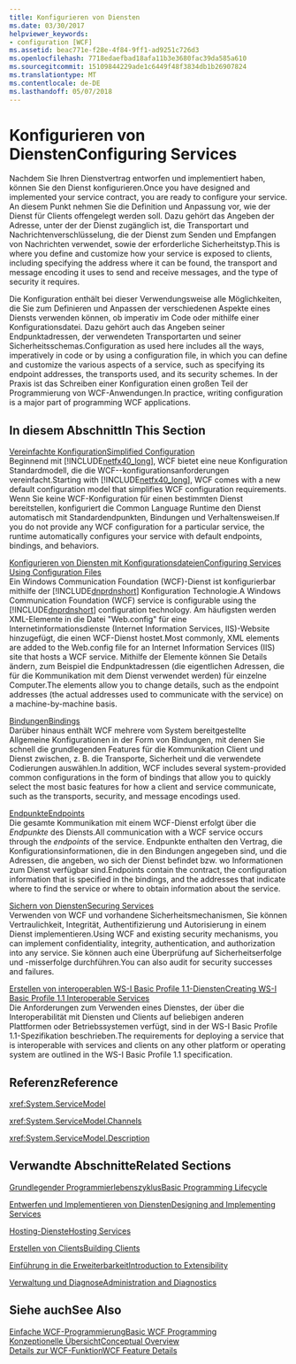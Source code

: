 ```yaml
---
title: Konfigurieren von Diensten
ms.date: 03/30/2017
helpviewer_keywords:
- configuration [WCF]
ms.assetid: beac771e-f28e-4f84-9ff1-ad9251c726d3
ms.openlocfilehash: 7718edaefbad18afa11b3e3680fac39da585a610
ms.sourcegitcommit: 15109844229ade1c6449f48f3834db1b26907824
ms.translationtype: MT
ms.contentlocale: de-DE
ms.lasthandoff: 05/07/2018
---
```

# <a name="configuring-services"></a><span data-ttu-id="8b4ad-102">Konfigurieren von Diensten</span><span class="sxs-lookup"><span data-stu-id="8b4ad-102">Configuring Services</span></span>
<span data-ttu-id="8b4ad-103">Nachdem Sie Ihren Dienstvertrag entworfen und implementiert haben, können Sie den Dienst konfigurieren.</span><span class="sxs-lookup"><span data-stu-id="8b4ad-103">Once you have designed and implemented your service contract, you are ready to configure your service.</span></span> <span data-ttu-id="8b4ad-104">An diesem Punkt nehmen Sie die Definition und Anpassung vor, wie der Dienst für Clients offengelegt werden soll. Dazu gehört das Angeben der Adresse, unter der der Dienst zugänglich ist, die Transportart und Nachrichtenverschlüsselung, die der Dienst zum Senden und Empfangen von Nachrichten verwendet, sowie der erforderliche Sicherheitstyp.</span><span class="sxs-lookup"><span data-stu-id="8b4ad-104">This is where you define and customize how your service is exposed to clients, including specifying the address where it can be found, the transport and message encoding it uses to send and receive messages, and the type of security it requires.</span></span>  
  
 <span data-ttu-id="8b4ad-105">Die Konfiguration enthält bei dieser Verwendungsweise alle Möglichkeiten, die Sie zum Definieren und Anpassen der verschiedenen Aspekte eines Diensts verwenden können, ob imperativ im Code oder mithilfe einer Konfigurationsdatei. Dazu gehört auch das Angeben seiner Endpunktadressen, der verwendeten Transportarten und seiner Sicherheitsschemas.</span><span class="sxs-lookup"><span data-stu-id="8b4ad-105">Configuration as used here includes all the ways, imperatively in code or by using a configuration file, in which you can define and customize the various aspects of a service, such as specifying its endpoint addresses, the transports used, and its security schemes.</span></span> <span data-ttu-id="8b4ad-106">In der Praxis ist das Schreiben einer Konfiguration einen großen Teil der Programmierung von WCF-Anwendungen.</span><span class="sxs-lookup"><span data-stu-id="8b4ad-106">In practice, writing configuration is a major part of programming WCF applications.</span></span>  
  
## <a name="in-this-section"></a><span data-ttu-id="8b4ad-107">In diesem Abschnitt</span><span class="sxs-lookup"><span data-stu-id="8b4ad-107">In This Section</span></span>  
 [<span data-ttu-id="8b4ad-108">Vereinfachte Konfiguration</span><span class="sxs-lookup"><span data-stu-id="8b4ad-108">Simplified Configuration</span></span>](../../../docs/framework/wcf/simplified-configuration.md)  
 <span data-ttu-id="8b4ad-109">Beginnend mit [!INCLUDE[netfx40_long](../../../includes/netfx40-long-md.md)], WCF bietet eine neue Konfiguration Standardmodell, die die WCF--konfigurationsanforderungen vereinfacht.</span><span class="sxs-lookup"><span data-stu-id="8b4ad-109">Starting with [!INCLUDE[netfx40_long](../../../includes/netfx40-long-md.md)], WCF comes with a new default configuration model that simplifies WCF configuration requirements.</span></span> <span data-ttu-id="8b4ad-110">Wenn Sie keine WCF-Konfiguration für einen bestimmten Dienst bereitstellen, konfiguriert die Common Language Runtime den Dienst automatisch mit Standardendpunkten, Bindungen und Verhaltensweisen.</span><span class="sxs-lookup"><span data-stu-id="8b4ad-110">If you do not provide any WCF configuration for a particular service, the runtime automatically configures your service with default endpoints, bindings, and behaviors.</span></span>  
  
 [<span data-ttu-id="8b4ad-111">Konfigurieren von Diensten mit Konfigurationsdateien</span><span class="sxs-lookup"><span data-stu-id="8b4ad-111">Configuring Services Using Configuration Files</span></span>](../../../docs/framework/wcf/configuring-services-using-configuration-files.md)  
 <span data-ttu-id="8b4ad-112">Ein Windows Communication Foundation (WCF)-Dienst ist konfigurierbar mithilfe der [!INCLUDE[dnprdnshort](../../../includes/dnprdnshort-md.md)] Konfiguration Technologie.</span><span class="sxs-lookup"><span data-stu-id="8b4ad-112">A Windows Communication Foundation (WCF) service is configurable using the [!INCLUDE[dnprdnshort](../../../includes/dnprdnshort-md.md)] configuration technology.</span></span> <span data-ttu-id="8b4ad-113">Am häufigsten werden XML-Elemente in die Datei "Web.config" für eine Internetinformationsdienste (Internet Information Services, IIS)-Website hinzugefügt, die einen WCF-Dienst hostet.</span><span class="sxs-lookup"><span data-stu-id="8b4ad-113">Most commonly, XML elements are added to the Web.config file for an Internet Information Services (IIS) site that hosts a WCF service.</span></span> <span data-ttu-id="8b4ad-114">Mithilfe der Elemente können Sie Details ändern, zum Beispiel die Endpunktadressen (die eigentlichen Adressen, die für die Kommunikation mit dem Dienst verwendet werden) für einzelne Computer.</span><span class="sxs-lookup"><span data-stu-id="8b4ad-114">The elements allow you to change details, such as the endpoint addresses (the actual addresses used to communicate with the service) on a machine-by-machine basis.</span></span>  
  
 [<span data-ttu-id="8b4ad-115">Bindungen</span><span class="sxs-lookup"><span data-stu-id="8b4ad-115">Bindings</span></span>](../../../docs/framework/wcf/bindings.md)  
 <span data-ttu-id="8b4ad-116">Darüber hinaus enthält WCF mehrere vom System bereitgestellte Allgemeine Konfigurationen in der Form von Bindungen, mit denen Sie schnell die grundlegenden Features für die Kommunikation Client und Dienst zwischen, z. B. die Transporte, Sicherheit und die verwendete Codierungen auswählen.</span><span class="sxs-lookup"><span data-stu-id="8b4ad-116">In addition, WCF includes several system-provided common configurations in the form of bindings that allow you to quickly select the most basic features for how a client and service communicate, such as the transports, security, and message encodings used.</span></span>  
  
 [<span data-ttu-id="8b4ad-117">Endpunkte</span><span class="sxs-lookup"><span data-stu-id="8b4ad-117">Endpoints</span></span>](../../../docs/framework/wcf/endpoints.md)  
 <span data-ttu-id="8b4ad-118">Die gesamte Kommunikation mit einem WCF-Dienst erfolgt über die *Endpunkte* des Diensts.</span><span class="sxs-lookup"><span data-stu-id="8b4ad-118">All communication with a WCF service occurs through the *endpoints* of the service.</span></span> <span data-ttu-id="8b4ad-119">Endpunkte enthalten den Vertrag, die Konfigurationsinformationen, die in den Bindungen angegeben sind, und die Adressen, die angeben, wo sich der Dienst befindet bzw. wo Informationen zum Dienst verfügbar sind.</span><span class="sxs-lookup"><span data-stu-id="8b4ad-119">Endpoints contain the contract, the configuration information that is specified in the bindings, and the addresses that indicate where to find the service or where to obtain information about the service.</span></span>  
  
 [<span data-ttu-id="8b4ad-120">Sichern von Diensten</span><span class="sxs-lookup"><span data-stu-id="8b4ad-120">Securing Services</span></span>](../../../docs/framework/wcf/securing-services.md)  
 <span data-ttu-id="8b4ad-121">Verwenden von WCF und vorhandene Sicherheitsmechanismen, Sie können Vertraulichkeit, Integrität, Authentifizierung und Autorisierung in einem Dienst implementieren.</span><span class="sxs-lookup"><span data-stu-id="8b4ad-121">Using WCF and existing security mechanisms, you can implement confidentiality, integrity, authentication, and authorization into any service.</span></span> <span data-ttu-id="8b4ad-122">Sie können auch eine Überprüfung auf Sicherheitserfolge und -misserfolge durchführen.</span><span class="sxs-lookup"><span data-stu-id="8b4ad-122">You can also audit for security successes and failures.</span></span>  
  
 [<span data-ttu-id="8b4ad-123">Erstellen von interoperablen WS-I Basic Profile 1.1-Diensten</span><span class="sxs-lookup"><span data-stu-id="8b4ad-123">Creating WS-I Basic Profile 1.1 Interoperable Services</span></span>](../../../docs/framework/wcf/creating-ws-i-basic-profile-1-1-interoperable-services.md)  
 <span data-ttu-id="8b4ad-124">Die Anforderungen zum Verwenden eines Dienstes, der über die Interoperabilität mit Diensten und Clients auf beliebigen anderen Plattformen oder Betriebssystemen verfügt, sind in der WS-I Basic Profile 1.1-Spezifikation beschrieben.</span><span class="sxs-lookup"><span data-stu-id="8b4ad-124">The requirements for deploying a service that is interoperable with services and clients on any other platform or operating system are outlined in the WS-I Basic Profile 1.1 specification.</span></span>  
  
## <a name="reference"></a><span data-ttu-id="8b4ad-125">Referenz</span><span class="sxs-lookup"><span data-stu-id="8b4ad-125">Reference</span></span>  
 <xref:System.ServiceModel>  
  
 <xref:System.ServiceModel.Channels>  
  
 <xref:System.ServiceModel.Description>  
  
## <a name="related-sections"></a><span data-ttu-id="8b4ad-126">Verwandte Abschnitte</span><span class="sxs-lookup"><span data-stu-id="8b4ad-126">Related Sections</span></span>  
 [<span data-ttu-id="8b4ad-127">Grundlegender Programmierlebenszyklus</span><span class="sxs-lookup"><span data-stu-id="8b4ad-127">Basic Programming Lifecycle</span></span>](../../../docs/framework/wcf/basic-programming-lifecycle.md)  
  
 [<span data-ttu-id="8b4ad-128">Entwerfen und Implementieren von Diensten</span><span class="sxs-lookup"><span data-stu-id="8b4ad-128">Designing and Implementing Services</span></span>](../../../docs/framework/wcf/designing-and-implementing-services.md)  
  
 [<span data-ttu-id="8b4ad-129">Hosting-Dienste</span><span class="sxs-lookup"><span data-stu-id="8b4ad-129">Hosting Services</span></span>](../../../docs/framework/wcf/hosting-services.md)  
  
 [<span data-ttu-id="8b4ad-130">Erstellen von Clients</span><span class="sxs-lookup"><span data-stu-id="8b4ad-130">Building Clients</span></span>](../../../docs/framework/wcf/building-clients.md)  
  
 [<span data-ttu-id="8b4ad-131">Einführung in die Erweiterbarkeit</span><span class="sxs-lookup"><span data-stu-id="8b4ad-131">Introduction to Extensibility</span></span>](../../../docs/framework/wcf/introduction-to-extensibility.md)  
  
 [<span data-ttu-id="8b4ad-132">Verwaltung und Diagnose</span><span class="sxs-lookup"><span data-stu-id="8b4ad-132">Administration and Diagnostics</span></span>](../../../docs/framework/wcf/diagnostics/index.md)  
  
## <a name="see-also"></a><span data-ttu-id="8b4ad-133">Siehe auch</span><span class="sxs-lookup"><span data-stu-id="8b4ad-133">See Also</span></span>  
 [<span data-ttu-id="8b4ad-134">Einfache WCF-Programmierung</span><span class="sxs-lookup"><span data-stu-id="8b4ad-134">Basic WCF Programming</span></span>](../../../docs/framework/wcf/basic-wcf-programming.md)  
 [<span data-ttu-id="8b4ad-135">Konzeptionelle Übersicht</span><span class="sxs-lookup"><span data-stu-id="8b4ad-135">Conceptual Overview</span></span>](../../../docs/framework/wcf/conceptual-overview.md)  
 [<span data-ttu-id="8b4ad-136">Details zur WCF-Funktion</span><span class="sxs-lookup"><span data-stu-id="8b4ad-136">WCF Feature Details</span></span>](../../../docs/framework/wcf/feature-details/index.md)
